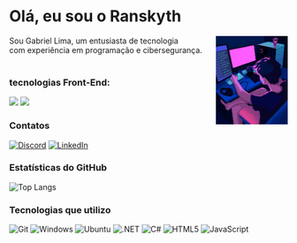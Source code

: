 <div>
  <h1>Olá, eu sou o Ranskyth</h1>
    <img align="right" height="160px" src="assets/Streamer Pixel Art.gif"/>

  <p>Sou Gabriel Lima, um entusiasta de tecnologia <br> com experiência em programação e cibersegurança. <br><br> <strong><h3>tecnologias Front-End:</h3></strong> <img src="https://img.shields.io/badge/React-20232A?style=for-the-badge&logo=react&logoColor=61DAFB"/> 
  <img src="https://img.shields.io/badge/CSS3-1572B6?style=for-the-badge&logo=css3&logoColor=white"/></p>

  <h3>Contatos</h3>

  [![Discord](https://img.shields.io/badge/Discord-7289DA?style=for-the-badge&logo=discord&logoColor=white)](https://discord.com/channels/whoami9696/)
  [![LinkedIn](https://img.shields.io/badge/LinkedIn-0077B5?style=for-the-badge&logo=linkedin&logoColor=white)](https://www.linkedin.com/in/gabriel-lima-a54557169/)

  <h3>Estatísticas do GitHub</h3>

  ![Top Langs](https://github-readme-stats-git-masterrstaa-rickstaa.vercel.app/api/top-langs/?username=GabrielLimaG3&layout=compact&bg_color=0D1117&border_color=30A3DC&title_color=30A3DC&text_color=FFF)
  
  <h3>Tecnologias que utilizo</h3>

  ![Git](https://img.shields.io/badge/GIT-E44C30?style=for-the-badge&logo=git&logoColor=white)
  ![Windows](https://img.shields.io/badge/Windows-000?style=for-the-badge&logo=windows&logoColor=2CA5E0)
  ![Ubuntu](https://img.shields.io/badge/Ubuntu-35495E?style=for-the-badge&logo=ubuntu&logoColor=2CA5E0)
  ![.NET](https://img.shields.io/badge/.NET-5C2D91?style=for-the-badge&logo=.net&logoColor=white)
  ![C#](https://img.shields.io/badge/C%23-239120?style=for-the-badge&logo=c-sharp&logoColor=white)
  ![HTML5](https://img.shields.io/badge/HTML5-E34F26?style=for-the-badge&logo=html5&logoColor=white)
  ![JavaScript](https://img.shields.io/badge/JavaScript-F7DF1E?style=for-the-badge&logo=javascript&logoColor=black)

